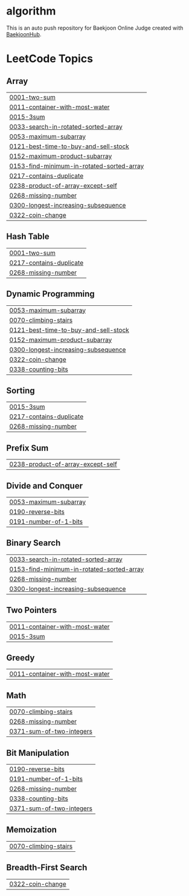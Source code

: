 # algorithm
This is an auto push repository for Baekjoon Online Judge created with [BaekjoonHub](https://github.com/BaekjoonHub/BaekjoonHub).

<!---LeetCode Topics Start-->
# LeetCode Topics
## Array
|  |
| ------- |
| [0001-two-sum](https://github.com/suhsein/algorithm/tree/master/0001-two-sum) |
| [0011-container-with-most-water](https://github.com/suhsein/algorithm/tree/master/0011-container-with-most-water) |
| [0015-3sum](https://github.com/suhsein/algorithm/tree/master/0015-3sum) |
| [0033-search-in-rotated-sorted-array](https://github.com/suhsein/algorithm/tree/master/0033-search-in-rotated-sorted-array) |
| [0053-maximum-subarray](https://github.com/suhsein/algorithm/tree/master/0053-maximum-subarray) |
| [0121-best-time-to-buy-and-sell-stock](https://github.com/suhsein/algorithm/tree/master/0121-best-time-to-buy-and-sell-stock) |
| [0152-maximum-product-subarray](https://github.com/suhsein/algorithm/tree/master/0152-maximum-product-subarray) |
| [0153-find-minimum-in-rotated-sorted-array](https://github.com/suhsein/algorithm/tree/master/0153-find-minimum-in-rotated-sorted-array) |
| [0217-contains-duplicate](https://github.com/suhsein/algorithm/tree/master/0217-contains-duplicate) |
| [0238-product-of-array-except-self](https://github.com/suhsein/algorithm/tree/master/0238-product-of-array-except-self) |
| [0268-missing-number](https://github.com/suhsein/algorithm/tree/master/0268-missing-number) |
| [0300-longest-increasing-subsequence](https://github.com/suhsein/algorithm/tree/master/0300-longest-increasing-subsequence) |
| [0322-coin-change](https://github.com/suhsein/algorithm/tree/master/0322-coin-change) |
## Hash Table
|  |
| ------- |
| [0001-two-sum](https://github.com/suhsein/algorithm/tree/master/0001-two-sum) |
| [0217-contains-duplicate](https://github.com/suhsein/algorithm/tree/master/0217-contains-duplicate) |
| [0268-missing-number](https://github.com/suhsein/algorithm/tree/master/0268-missing-number) |
## Dynamic Programming
|  |
| ------- |
| [0053-maximum-subarray](https://github.com/suhsein/algorithm/tree/master/0053-maximum-subarray) |
| [0070-climbing-stairs](https://github.com/suhsein/algorithm/tree/master/0070-climbing-stairs) |
| [0121-best-time-to-buy-and-sell-stock](https://github.com/suhsein/algorithm/tree/master/0121-best-time-to-buy-and-sell-stock) |
| [0152-maximum-product-subarray](https://github.com/suhsein/algorithm/tree/master/0152-maximum-product-subarray) |
| [0300-longest-increasing-subsequence](https://github.com/suhsein/algorithm/tree/master/0300-longest-increasing-subsequence) |
| [0322-coin-change](https://github.com/suhsein/algorithm/tree/master/0322-coin-change) |
| [0338-counting-bits](https://github.com/suhsein/algorithm/tree/master/0338-counting-bits) |
## Sorting
|  |
| ------- |
| [0015-3sum](https://github.com/suhsein/algorithm/tree/master/0015-3sum) |
| [0217-contains-duplicate](https://github.com/suhsein/algorithm/tree/master/0217-contains-duplicate) |
| [0268-missing-number](https://github.com/suhsein/algorithm/tree/master/0268-missing-number) |
## Prefix Sum
|  |
| ------- |
| [0238-product-of-array-except-self](https://github.com/suhsein/algorithm/tree/master/0238-product-of-array-except-self) |
## Divide and Conquer
|  |
| ------- |
| [0053-maximum-subarray](https://github.com/suhsein/algorithm/tree/master/0053-maximum-subarray) |
| [0190-reverse-bits](https://github.com/suhsein/algorithm/tree/master/0190-reverse-bits) |
| [0191-number-of-1-bits](https://github.com/suhsein/algorithm/tree/master/0191-number-of-1-bits) |
## Binary Search
|  |
| ------- |
| [0033-search-in-rotated-sorted-array](https://github.com/suhsein/algorithm/tree/master/0033-search-in-rotated-sorted-array) |
| [0153-find-minimum-in-rotated-sorted-array](https://github.com/suhsein/algorithm/tree/master/0153-find-minimum-in-rotated-sorted-array) |
| [0268-missing-number](https://github.com/suhsein/algorithm/tree/master/0268-missing-number) |
| [0300-longest-increasing-subsequence](https://github.com/suhsein/algorithm/tree/master/0300-longest-increasing-subsequence) |
## Two Pointers
|  |
| ------- |
| [0011-container-with-most-water](https://github.com/suhsein/algorithm/tree/master/0011-container-with-most-water) |
| [0015-3sum](https://github.com/suhsein/algorithm/tree/master/0015-3sum) |
## Greedy
|  |
| ------- |
| [0011-container-with-most-water](https://github.com/suhsein/algorithm/tree/master/0011-container-with-most-water) |
## Math
|  |
| ------- |
| [0070-climbing-stairs](https://github.com/suhsein/algorithm/tree/master/0070-climbing-stairs) |
| [0268-missing-number](https://github.com/suhsein/algorithm/tree/master/0268-missing-number) |
| [0371-sum-of-two-integers](https://github.com/suhsein/algorithm/tree/master/0371-sum-of-two-integers) |
## Bit Manipulation
|  |
| ------- |
| [0190-reverse-bits](https://github.com/suhsein/algorithm/tree/master/0190-reverse-bits) |
| [0191-number-of-1-bits](https://github.com/suhsein/algorithm/tree/master/0191-number-of-1-bits) |
| [0268-missing-number](https://github.com/suhsein/algorithm/tree/master/0268-missing-number) |
| [0338-counting-bits](https://github.com/suhsein/algorithm/tree/master/0338-counting-bits) |
| [0371-sum-of-two-integers](https://github.com/suhsein/algorithm/tree/master/0371-sum-of-two-integers) |
## Memoization
|  |
| ------- |
| [0070-climbing-stairs](https://github.com/suhsein/algorithm/tree/master/0070-climbing-stairs) |
## Breadth-First Search
|  |
| ------- |
| [0322-coin-change](https://github.com/suhsein/algorithm/tree/master/0322-coin-change) |
<!---LeetCode Topics End-->